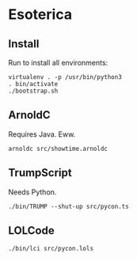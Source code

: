 # Esoterica

## Install

Run to install all environments:

    virtualenv . -p /usr/bin/python3
    . bin/activate
    ./bootstrap.sh

## ArnoldC

Requires Java. Eww.

    arnoldc src/showtime.arnoldc

## TrumpScript

Needs Python.

    ./bin/TRUMP --shut-up src/pycon.ts

## LOLCode

    ./bin/lci src/pycon.lols

